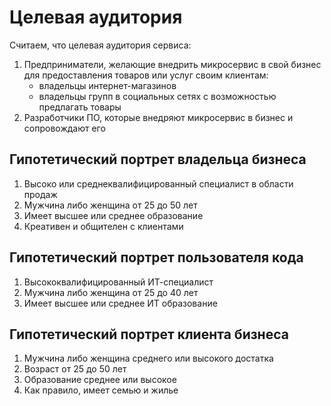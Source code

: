 # Целевая аудитория

Считаем, что целевая аудитория сервиса:

1. Предприниматели, желающие внедрить микросервис в свой 
бизнес для предоставления товаров или услуг своим клиентам:
   - владельцы интернет-магазинов
   - владельцы групп в социальных сетях с возможностью предлагать товары
2. Разработчики ПО, которые внедряют микросервис в бизнес и сопровождают его

## Гипотетический портрет владельца бизнеса

1. Высоко или среднеквалифицированный специалист в области продаж
2. Мужчина либо женщина от 25 до 50 лет
3. Имеет высшее или среднее образование
4. Креативен и общителен с клиентами

## Гипотетический портрет пользователя кода

1. Высококвалифицированный ИТ-специалист
2. Мужчина либо женщина от 25 до 40 лет
3. Имеет высшее или среднее ИТ образование

## Гипотетический портрет клиента бизнеса

1. Мужчина либо женщина среднего или высокого достатка
2. Возраст от 25 до 50 лет
3. Образование среднее или высокое
4. Как правило, имеет семью и жилье